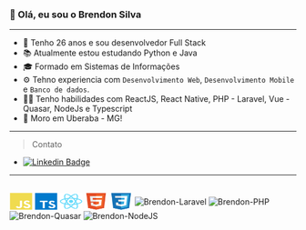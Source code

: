 ### 👋 Olá, eu sou o Brendon Silva

___________________________________

- 👀 Tenho 26 anos e sou desenvolvedor Full Stack
- 📚 Atualmente estou estudando Python e Java
- 🎓 Formado em Sistemas de Informações
- ⚙️ Tehno experiencia com `Desenvolvimento Web`,  `Desenvolvimento Mobile` e `Banco de dados`.
- 👨‍💻 Tenho habilidades com ReactJS, React Native, PHP - Laravel, Vue - Quasar, NodeJs e Typescript
- 📌 Moro em Uberaba - MG!

___________________________________

> Contato

* [![ Linkedin Badge ](https://img.shields.io/badge/-Linkedin-blue?style=flat-square&logo=Linkedin&logoColor=white&link=https://www.linkedin.com/in/gadiego-nogueira-128248120/)](https://www.linkedin.com/in/brendon-silva-447025180/)

___________________________________

<div style="display: inline_block"><br>
  <img align="center" alt="Brendon-Js" height="30" width="40" src="https://raw.githubusercontent.com/devicons/devicon/master/icons/javascript/javascript-plain.svg">
  <img align="center" alt="Brendon-Ts" height="30" width="40" src="https://raw.githubusercontent.com/devicons/devicon/master/icons/typescript/typescript-plain.svg">
  <img align="center" alt="Brendon-React" height="30" width="40" src="https://raw.githubusercontent.com/devicons/devicon/master/icons/react/react-original.svg">
  <img align="center" alt="Brendon-HTML" height="30" width="40" src="https://raw.githubusercontent.com/devicons/devicon/master/icons/html5/html5-original.svg">
  <img align="center" alt="Brendon-CSS" height="30" width="40" src="https://raw.githubusercontent.com/devicons/devicon/master/icons/css3/css3-original.svg">
  <img align="center" alt="Brendon-Laravel" height="30" width="40" src="https://cdn.jsdelivr.net/gh/devicons/devicon@latest/icons/laravel/laravel-original.svg"/>
  <img align="center" alt="Brendon-PHP" height="30" width="40" src="https://cdn.jsdelivr.net/gh/devicons/devicon@latest/icons/php/php-original.svg"/>
  <img align="center" alt="Brendon-Quasar" height="30" width="40" src="https://cdn.jsdelivr.net/gh/devicons/devicon@latest/icons/quasar/quasar-original.svg"/>
  <img align="center" alt="Brendon-NodeJS" height="30" width="40" src="https://cdn.jsdelivr.net/gh/devicons/devicon@latest/icons/nodejs/nodejs-original.svg"/>
</div>
